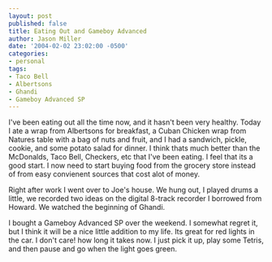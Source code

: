 ```yaml
---
layout: post
published: false
title: Eating Out and Gameboy Advanced
author: Jason Miller
date: '2004-02-02 23:02:00 -0500'
categories:
- personal
tags:
- Taco Bell
- Albertsons
- Ghandi
- Gameboy Advanced SP
---
```


I've been eating out all the time now, and it hasn't been very healthy. Today I
ate a wrap from Albertsons for breakfast, a Cuban Chicken wrap from Natures
table with a bag of nuts and fruit, and I had a sandwich, pickle, cookie, and
some potato salad for dinner. I think thats much better than the McDonalds, Taco
Bell, Checkers, etc that I've been eating. I feel that its a good start. I now
need to start buying food from the grocery store instead of from easy convienent
sources that cost alot of money.

Right after work I went over to Joe's house. We hung out, I played drums a
little, we recorded two ideas on the digital 8-track recorder I borrowed from
Howard. We watched the beginning of Ghandi.

I bought a Gameboy Advanced SP over the weekend. I somewhat regret it, but I
think it will be a nice little addition to my life. Its great for red lights in
the car. I don't care! how long it takes now. I just pick it up, play some
Tetris, and then pause and go when the light goes green.
